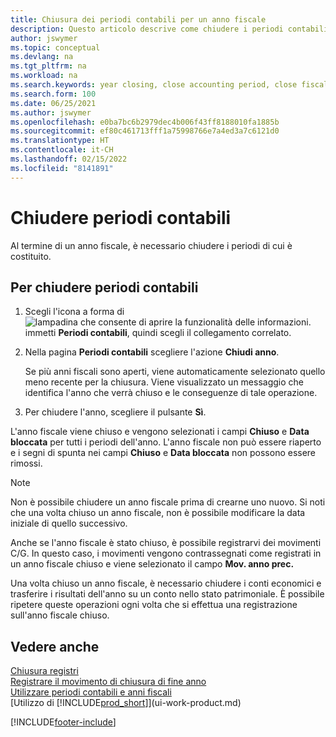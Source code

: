 ```yaml
---
title: Chiusura dei periodi contabili per un anno fiscale
description: Questo articolo descrive come chiudere i periodi contabili alla base di un anno fiscale per la chiusura di fine anno.
author: jswymer
ms.topic: conceptual
ms.devlang: na
ms.tgt_pltfrm: na
ms.workload: na
ms.search.keywords: year closing, close accounting period, close fiscal year, bank account detailed trial balance
ms.search.form: 100
ms.date: 06/25/2021
ms.author: jswymer
ms.openlocfilehash: e0ba7bc6b2979dec4b006f43ff8188010fa1885b
ms.sourcegitcommit: ef80c461713fff1a75998766e7a4ed3a7c6121d0
ms.translationtype: HT
ms.contentlocale: it-CH
ms.lasthandoff: 02/15/2022
ms.locfileid: "8141891"
---
```

# <a name="close-accounting-periods"></a>Chiudere periodi contabili

Al termine di un anno fiscale, è necessario chiudere i periodi di cui è costituito.

## <a name="to-close-accounting-periods"></a>Per chiudere periodi contabili

1. Scegli l'icona a forma di ![lampadina che consente di aprire la funzionalità delle informazioni.](media/ui-search/search_small.png "Informazioni sull'operazione che si desidera eseguire") immetti **Periodi contabili**, quindi scegli il collegamento correlato.
2. Nella pagina **Periodi contabili** scegliere l'azione **Chiudi anno**.

    Se più anni fiscali sono aperti, viene automaticamente selezionato quello meno recente per la chiusura. Viene visualizzato un messaggio che identifica l'anno che verrà chiuso e le conseguenze di tale operazione.
3. Per chiudere l'anno, scegliere il pulsante **Sì**.

L'anno fiscale viene chiuso e vengono selezionati i campi **Chiuso** e **Data bloccata** per tutti i periodi dell'anno. L'anno fiscale non può essere riaperto e i segni di spunta nei campi **Chiuso** e **Data bloccata** non possono essere rimossi.

> [!NOTE]  
> Non è possibile chiudere un anno fiscale prima di crearne uno nuovo. Si noti che una volta chiuso un anno fiscale, non è possibile modificare la data iniziale di quello successivo.

Anche se l'anno fiscale è stato chiuso, è possibile registrarvi dei movimenti C/G. In questo caso, i movimenti vengono contrassegnati come registrati in un anno fiscale chiuso e viene selezionato il campo **Mov. anno prec.**

Una volta chiuso un anno fiscale, è necessario chiudere i conti economici e trasferire i risultati dell'anno su un conto nello stato patrimoniale. È possibile ripetere queste operazioni ogni volta che si effettua una registrazione sull'anno fiscale chiuso.

## <a name="see-also"></a>Vedere anche

[Chiusura registri](year-close-books.md)  
[Registrare il movimento di chiusura di fine anno](year-how-post-year-end-close-entry.md)  
[Utilizzare periodi contabili e anni fiscali](finance-accounting-periods-and-fiscal-years.md)  
[Utilizzo di [!INCLUDE[prod_short](includes/prod_short.md)]](ui-work-product.md)


[!INCLUDE[footer-include](includes/footer-banner.md)]